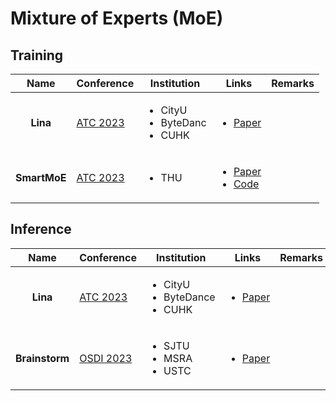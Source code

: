 # Mixture of Experts (MoE)

## Training

|     Name     | Conference                                           | Institution                                           | Links                                                                                                                                                                | Remarks |
| :----------: | ---------------------------------------------------- | ----------------------------------------------------- | -------------------------------------------------------------------------------------------------------------------------------------------------------------------- | ------- |
|   **Lina**   | [ATC 2023](../../reading-notes/conference/atc-2023/) | <ul><li>CityU</li><li>ByteDanc</li><li>CUHK</li></ul> | <ul><li><a href="https://www.usenix.org/conference/atc23/presentation/li-jiamin">Paper</a></li></ul>                                                                 |         |
| **SmartMoE** | [ATC 2023](../../reading-notes/conference/atc-2023/) | <ul><li>THU</li></ul>                                 | <ul><li><a href="https://www.usenix.org/conference/atc23/presentation/zhai">Paper</a></li><li><a href="https://github.com/thu-pacman/SmartMoE-AE">Code</a></li></ul> |         |

## Inference

|      Name      | Conference                                               | Institution                                            | Links                                                                                                | Remarks |
| :------------: | -------------------------------------------------------- | ------------------------------------------------------ | ---------------------------------------------------------------------------------------------------- | ------- |
|    **Lina**    | [ATC 2023](../../reading-notes/conference/atc-2023/)     | <ul><li>CityU</li><li>ByteDance</li><li>CUHK</li></ul> | <ul><li><a href="https://www.usenix.org/conference/atc23/presentation/li-jiamin">Paper</a></li></ul> |         |
| **Brainstorm** | [OSDI 2023](../../reading-notes/conference/osdi-2023.md) | <ul><li>SJTU</li><li>MSRA</li><li>USTC</li></ul>       | <ul><li><a href="https://www.usenix.org/conference/osdi23/presentation/cui">Paper</a></li></ul>      |         |
